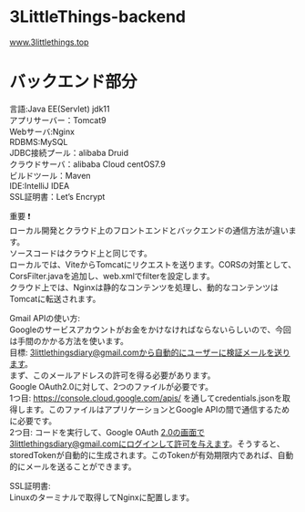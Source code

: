 # 3LittleThings-backend
www.3littlethings.top  

# バックエンド部分<br>
言語:Java EE(Servlet) jdk11<br>
アプリサーバー：Tomcat9<br>
Webサーバ:Nginx<br>
RDBMS:MySQL<br>
JDBC接続プール：alibaba Druid<br>
クラウドサーバ：alibaba Cloud centOS7.9<br>
ビルドツール：Maven<br>
IDE:IntelliJ IDEA<br>
SSL証明書：Let’s Encrypt <br>

重要 :exclamation:  
ローカル開発とクラウド上のフロントエンドとバックエンドの通信方法が違います。 <br>
ソースコードはクラウド上と同じです。 <br>
ローカルでは、ViteからTomcatにリクエストを送ります。CORSの対策として、CorsFilter.javaを追加し、web.xmlでfilterを設定します。  <br>
クラウド上では、Nginxは静的なコンテンツを処理し、動的なコンテンツはTomcatに転送されます。<br>

Gmail APIの使い方: <br>
Googleのサービスアカウントがお金をかけなければならないらしいので、今回は手間のかかる方法を使います。<br>
目標: 3littlethingsdiary@gmail.comから自動的にユーザーに検証メールを送ります。<br>
まず、このメールアドレスの許可を得る必要があります。 <br>
Google OAuth2.0に対して、2つのファイルが必要です。 <br>
1つ目: https://console.cloud.google.com/apis/ を通してcredentials.jsonを取得します。このファイルはアプリケーションとGoogle APIの間で通信するために必要です。 <br>
2つ目: コードを実行して、Google OAuth 2.0の画面で3littlethingsdiary@gmail.comにログインして許可を与えます。そうすると、storedTokenが自動的に生成されます。このTokenが有効期限内であれば、自動的にメールを送ることができます。 <br>

SSL証明書: <br>
Linuxのターミナルで取得してNginxに配置します。<br>
